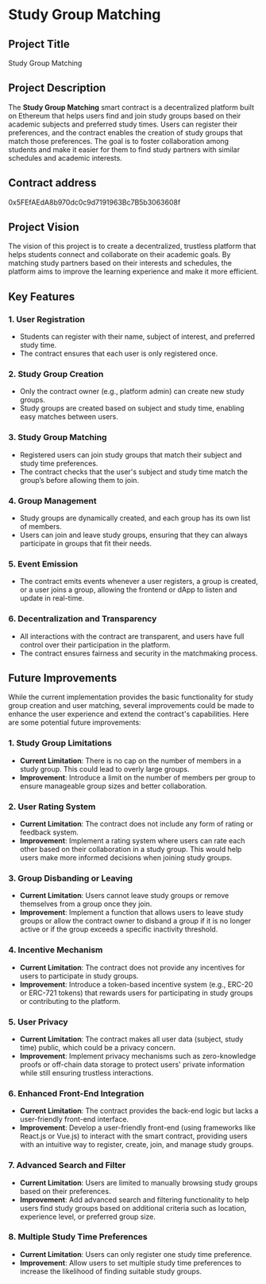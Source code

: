 # Study Group Matching

## Project Title
Study Group Matching

## Project Description
The **Study Group Matching** smart contract is a decentralized platform built on Ethereum that helps users find and join study groups based on their academic subjects and preferred study times. Users can register their preferences, and the contract enables the creation of study groups that match those preferences. The goal is to foster collaboration among students and make it easier for them to find study partners with similar schedules and academic interests.

## Contract address
 0x5FEfAEdA8b970dc0c9d7191963Bc7B5b3063608f

## Project Vision
The vision of this project is to create a decentralized, trustless platform that helps students connect and collaborate on their academic goals. By matching study partners based on their interests and schedules, the platform aims to improve the learning experience and make it more efficient.


## Key Features

### 1. **User Registration**
   - Students can register with their name, subject of interest, and preferred study time.
   - The contract ensures that each user is only registered once.

### 2. **Study Group Creation**
   - Only the contract owner (e.g., platform admin) can create new study groups.
   - Study groups are created based on subject and study time, enabling easy matches between users.

### 3. **Study Group Matching**
   - Registered users can join study groups that match their subject and study time preferences.
   - The contract checks that the user's subject and study time match the group’s before allowing them to join.

### 4. **Group Management**
   - Study groups are dynamically created, and each group has its own list of members.
   - Users can join and leave study groups, ensuring that they can always participate in groups that fit their needs.

### 5. **Event Emission**
   - The contract emits events whenever a user registers, a group is created, or a user joins a group, allowing the frontend or dApp to listen and update in real-time.

### 6. **Decentralization and Transparency**
   - All interactions with the contract are transparent, and users have full control over their participation in the platform.
   - The contract ensures fairness and security in the matchmaking process.

## Future Improvements

While the current implementation provides the basic functionality for study group creation and user matching, several improvements could be made to enhance the user experience and extend the contract's capabilities. Here are some potential future improvements:

### 1. **Study Group Limitations**
   - **Current Limitation**: There is no cap on the number of members in a study group. This could lead to overly large groups.
   - **Improvement**: Introduce a limit on the number of members per group to ensure manageable group sizes and better collaboration.

### 2. **User Rating System**
   - **Current Limitation**: The contract does not include any form of rating or feedback system.
   - **Improvement**: Implement a rating system where users can rate each other based on their collaboration in a study group. This would help users make more informed decisions when joining study groups.

### 3. **Group Disbanding or Leaving**
   - **Current Limitation**: Users cannot leave study groups or remove themselves from a group once they join.
   - **Improvement**: Implement a function that allows users to leave study groups or allow the contract owner to disband a group if it is no longer active or if the group exceeds a specific inactivity threshold.

### 4. **Incentive Mechanism**
   - **Current Limitation**: The contract does not provide any incentives for users to participate in study groups.
   - **Improvement**: Introduce a token-based incentive system (e.g., ERC-20 or ERC-721 tokens) that rewards users for participating in study groups or contributing to the platform.

### 5. **User Privacy**
   - **Current Limitation**: The contract makes all user data (subject, study time) public, which could be a privacy concern.
   - **Improvement**: Implement privacy mechanisms such as zero-knowledge proofs or off-chain data storage to protect users' private information while still ensuring trustless interactions.

### 6. **Enhanced Front-End Integration**
   - **Current Limitation**: The contract provides the back-end logic but lacks a user-friendly front-end interface.
   - **Improvement**: Develop a user-friendly front-end (using frameworks like React.js or Vue.js) to interact with the smart contract, providing users with an intuitive way to register, create, join, and manage study groups.

### 7. **Advanced Search and Filter**
   - **Current Limitation**: Users are limited to manually browsing study groups based on their preferences.
   - **Improvement**: Add advanced search and filtering functionality to help users find study groups based on additional criteria such as location, experience level, or preferred group size.

### 8. **Multiple Study Time Preferences**
   - **Current Limitation**: Users can only register one study time preference.
   - **Improvement**: Allow users to set multiple study time preferences to increase the likelihood of finding suitable study groups.




